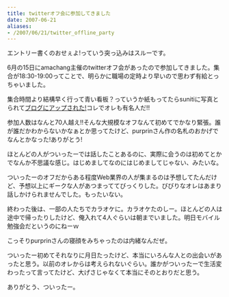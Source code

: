```yaml
---
title: twitterオフ会に参加してきました
date: 2007-06-21
aliases:
- /2007/06/21/twitter_offline_party
---
```

エントリー書くのおせぇよ!っていう突っ込みはスルーです。

6月の15日にamachang主催のtwitterオフ会があったので参加してきました。集合が18:30-19:00ってことで、明らかに職場の定時より早いので思わず有給とっちゃいました。

集合時間より結構早く行って青い看板？っていうか紙もってたらsunitiに写真とられて<a href="http://blog.grayash.com/archives/518">ブログにアップされた!</a>コレでオレも有名人だ!!

参加人数はなんと70人越え!!そんな大規模なオフなんて初めてでかなり緊張。誰が誰だかわからないかなぁとか思ってたけど、purprinさん作の名札のおかげでなんとかなった!ありがとう!

ほとんどの人がついったーでは話したことあるのに、実際に会うのは初めてとかでなんか不思議な感じ。はじめましてなのにはじめましてじゃない、みたいな。

ついったーのオフだからある程度Web業界の人が集まるのは予想してたんだけど、予想以上にギークな人があつまっててびっくりした。びびりなオレはあまり話しかけられませんでした。もったいない。

終わった後は、一部の人たちでカラオケに。カラオケたのしー。ほとんどの人は途中で帰ったりしたけど、俺入れて4人ぐらいは朝までいました。明日モバイル勉強会だというのにねーｗ

こっそりpurprinさんの寝顔をみちゃったのは内緒なんだぜ。

ついったー初めてそれなりに月日たったけど、本当にいろんな人との出会いがあったと思う。以前のオレからは考えられないぐらい。誰かがついったーで生活変わったって言ってたけど、大げさじゃなくて本当にそのとおりだと思う。

ありがとう、ついったー。